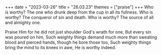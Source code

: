 +++
date = "2023-03-26"
title = "26.03.23"
themes = ["praise"]
+++
Who is worthy?
The one who drunk deep from the cup in all its fullness.
Who is worthy?
The conqueror of sin and death.
Who is worthy?
The source of all and almighty one.

Praise Him for he did not just shoulder God's wrath for one, 
But every sin was poured on him,
Such weighty things demand much more than sweating blood and pierced hands, though he bore those too,
Such weighty things bring the mind to its knees in awe,
He is worthy indeed.
